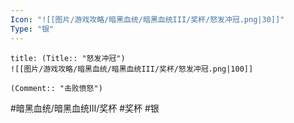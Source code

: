 ```yaml
---
Icon: "![[图片/游戏攻略/暗黑血统/暗黑血统III/奖杯/怒发冲冠.png|30]]"
Type: "银"
---
```

```ad-common-silver-trophy
title: (Title:: "怒发冲冠")
![[图片/游戏攻略/暗黑血统/暗黑血统III/奖杯/怒发冲冠.png|100]]

(Comment:: "击败愤怒")
```

#暗黑血统/暗黑血统III/奖杯 #奖杯 #银
